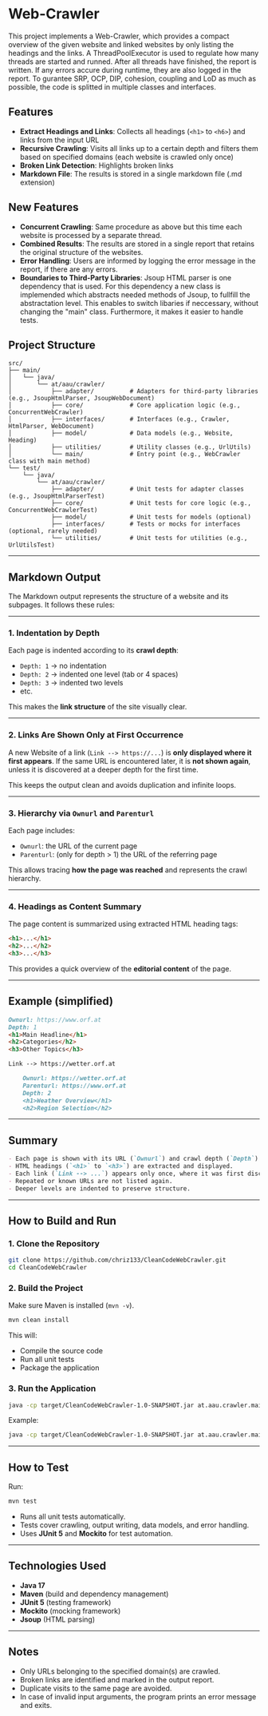 # Web-Crawler

This project implements a Web-Crawler, which provides a compact overview of the given website and linked websites by only listing the headings and the links. A ThreadPoolExecutor is used to regulate how many threads are started and runned. After all threads have finished, the report is written. If any errors accure during runtime, they are also logged in the report. 
To gurantee SRP, OCP, DIP, cohesion, coupling and LoD as much as possible, the code is splitted in multiple classes and interfaces.  

## Features
- **Extract Headings and Links**: Collects all headings (`<h1>` to `<h6>`) and links from the input URL
- **Recursive Crawling**: Visits all links up to a certain depth and filters them based on specified domains (each website is crawled only once)
- **Broken Link Detection**: Highlights broken links
- **Markdown File**: The results is stored in a single markdown file (.md extension)
  
## New Features
- **Concurrent Crawling**: Same procedure as above but this time each website is processed by a separate thread.
- **Combined Results**: The results are stored in a single report that retains the original structure of the websites.
- **Error Handling**: Users are informed by logging the error message in the report, if there are any errors.
- **Boundaries to Third-Party Libraries**: Jsoup HTML parser is one dependency that is used. For this dependency a new class is implemended which abstracts needed methods of Jsoup, to fullfill the abstractation level. This enables to switch libaries if neccessary, without changing the "main" class. Furthermore, it makes it easier to handle tests.

## Project Structure

```
src/
├── main/
│   └── java/
│       └── at/aau/crawler/
│           ├── adapter/          # Adapters for third-party libraries (e.g., JsoupHtmlParser, JsoupWebDocument)
│           ├── core/             # Core application logic (e.g., ConcurrentWebCrawler)
│           ├── interfaces/       # Interfaces (e.g., Crawler, HtmlParser, WebDocument)
│           ├── model/            # Data models (e.g., Website, Heading)
│           ├── utilities/        # Utility classes (e.g., UrlUtils)
│           └── main/             # Entry point (e.g., WebCrawler class with main method)
└── test/
    └── java/
        └── at/aau/crawler/
            ├── adapter/          # Unit tests for adapter classes (e.g., JsoupHtmlParserTest)
            ├── core/             # Unit tests for core logic (e.g., ConcurrentWebCrawlerTest)
            ├── model/            # Unit tests for models (optional)
            ├── interfaces/       # Tests or mocks for interfaces (optional, rarely needed)
            └── utilities/        # Unit tests for utilities (e.g., UrlUtilsTest)
```

---

## Markdown Output

The Markdown output represents the structure of a website and its subpages. It follows these rules:

---

### 1. Indentation by Depth

Each page is indented according to its **crawl depth**:

- `Depth: 1` → no indentation
- `Depth: 2` → indented one level (tab or 4 spaces)
- `Depth: 3` → indented two levels
- etc.

This makes the **link structure** of the site visually clear.

---

### 2. Links Are Shown Only at First Occurrence

A new Website of a link (`Link --> https://...`) is **only displayed where it first appears**. If the same URL is encountered later, it is **not shown again**, unless it is discovered at a deeper depth for the first time.

This keeps the output clean and avoids duplication and infinite loops.

---

### 3. Hierarchy via `Ownurl` and `Parenturl`

Each page includes:

- `Ownurl`: the URL of the current page
- `Parenturl`: (only for depth > 1) the URL of the referring page

This allows tracing **how the page was reached** and represents the crawl hierarchy.

---

### 4. Headings as Content Summary

The page content is summarized using extracted HTML heading tags:

```html
<h1>...</h1>
<h2>...</h2>
<h3>...</h3>
```

This provides a quick overview of the **editorial content** of the page.

---

## Example (simplified)

```markdown
Ownurl: https://www.orf.at
Depth: 1
<h1>Main Headline</h1>
<h2>Categories</h2>
<h3>Other Topics</h3>

Link --> https://wetter.orf.at

    Ownurl: https://wetter.orf.at
    Parenturl: https://www.orf.at
    Depth: 2
    <h1>Weather Overview</h1>
    <h2>Region Selection</h2>
```

---
## Summary

```markdown
- Each page is shown with its URL (`Ownurl`) and crawl depth (`Depth`).
- HTML headings (`<h1>` to `<h3>`) are extracted and displayed.
- Each link (`Link --> ...`) appears only once, where it was first discovered.
- Repeated or known URLs are not listed again.
- Deeper levels are indented to preserve structure.
```

---

## How to Build and Run

### 1. Clone the Repository

```bash
git clone https://github.com/chriz133/CleanCodeWebCrawler.git
cd CleanCodeWebCrawler
```

### 2. Build the Project

Make sure Maven is installed (`mvn -v`).

```bash
mvn clean install
```

This will:
- Compile the source code
- Run all unit tests
- Package the application

### 3. Run the Application

```bash
java -cp target/CleanCodeWebCrawler-1.0-SNAPSHOT.jar at.aau.crawler.main.WebCrawler <URL> <depth> <domain1,domain2,...>
```

Example:

```bash
java -cp target/CleanCodeWebCrawler-1.0-SNAPSHOT.jar at.aau.crawler.main.WebCrawler https://example.com 2 example.com
```

---

## How to Test

Run:

```bash
mvn test
```

- Runs all unit tests automatically.
- Tests cover crawling, output writing, data models, and error handling.
- Uses **JUnit 5** and **Mockito** for test automation.

---

## Technologies Used

- **Java 17**
- **Maven** (build and dependency management)
- **JUnit 5** (testing framework)
- **Mockito** (mocking framework)
- **Jsoup** (HTML parsing)

---

## Notes

- Only URLs belonging to the specified domain(s) are crawled.
- Broken links are identified and marked in the output report.
- Duplicate visits to the same page are avoided.
- In case of invalid input arguments, the program prints an error message and exits.

